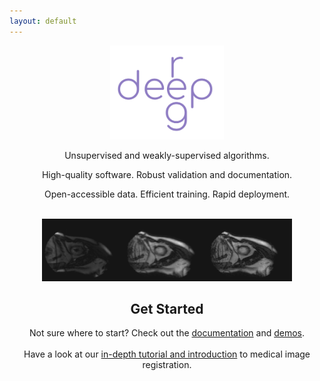 ```yaml
---
layout: default
---
```


<div align=center>
  <img src="assets/img/deepreg_logo_purple.svg" height="150px">
</div>

<p align=center>Unsupervised and weakly-supervised algorithms.</p>
<p align=center>High-quality software. Robust validation and documentation.</p>
<p align=center>Open-accessible data. Efficient training. Rapid deployment.</p>

<br>

<div align=center>
  <img src="assets/img/fixed_image.gif" height=100px><img src="assets/img/pred_image.gif" height=100px><img src="assets/img/moving_image.gif" height=100px>
</div>

<h2 align=center>Get Started</h2>
<div align=center>
  Not sure where to start? Check out the <a href="https://deepreg.readthedocs.io/">documentation</a> and <a href="https://deepreg.readthedocs.io/en/latest/demo/introduction.html">demos</a>.
  <br><br>
  Have a look at our <a href="https://colab.research.google.com/github/DeepRegNet/DeepReg/blob/main/docs/Intro_to_Medical_Image_Registration.ipynb">in-depth tutorial and introduction</a> to medical image registration.
</div>
